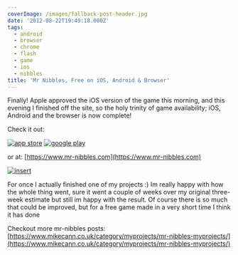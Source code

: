 ```yaml
---
coverImage: /images/fallback-post-header.jpg
date: '2012-08-22T19:49:18.000Z'
tags:
  - android
  - browser
  - chrome
  - flash
  - game
  - ios
  - nibbles
title: 'Mr Nibbles, Free on iOS, Android & Browser'
---
```


Finally! Apple approved the iOS version of the game this morning, and this evening I finished off the site, so the holy trinity of game availability; iOS, Android and the browser is now complete!

<!-- more -->

Check it out:

[![app store](https://www.mr-nibbles.com/AppStoreBadgeFree.png)](https://itunes.apple.com/gb/app/mr-nibbles/id552109003?mt=8)
[![google play](https://www.mr-nibbles.com/GooglePlayBadge.png)](https://play.google.com/store/apps/details?id=uk.co.mikecann.MrNibbles)

or at: [https://www.mr-nibbles.com](https://www.mr-nibbles.com)

[![](/wp-content/uploads/2012/08/insert.jpg "insert")](https://www.mr-nibbles.com)

For once I actually finished one of my projects :) Im really happy with how the whole thing went, sure it went a couple of weeks over my original three-week estimate but still im happy with the result. Of course there is so much that could be improved, but for a free game made in a very short time I think it has done

Checkout more mr-nibbles posts: [https://www.mikecann.co.uk/category/myprojects/mr-nibbles-myprojects/](https://www.mikecann.co.uk/category/myprojects/mr-nibbles-myprojects/)
